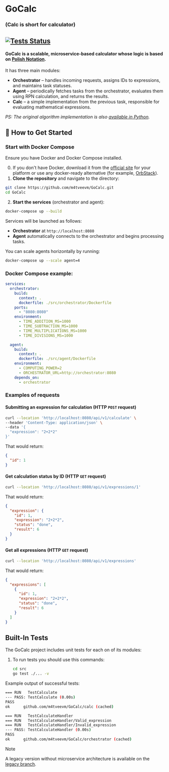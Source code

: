 # GoCalc

### (Calc is short for calculator)

[![Tests Status](https://github.com/m4tveevm/GoCalc/actions/workflows/go.yml/badge.svg)](https://github.com/m4tveevm/GoCalc/actions)
---

#### GoCalc is a scalable, microservice-based calculator whose logic is based on [Polish Notation](https://en.wikipedia.org/wiki/Polish_notation).

It has three main modules:

- **Orchestrator** – handles incoming requests, assigns IDs to expressions, and
  maintains task statuses.
- **Agent** – periodically fetches tasks from the orchestrator, evaluates them
  using RPN calculation, and returns the results.
- **Calc** – a simple implementation from the previous task, responsible for
  evaluating mathematical expressions.

_PS: The original algorithm implementation is
also [available in Python](https://github.com/m4tveevm/etu_algo_labs)._

## 🚀 How to Get Started

### Start with Docker Compose

Ensure you have Docker and Docker Compose installed.

0. If you don't have Docker, download it from
   the [official site](https://www.docker.com) for your platform or use any
   docker-ready alternative (for example, [OrbStack](https://orbstack.dev)).
1. **Clone the repository** and navigate to the directory:

```bash
git clone https://github.com/m4tveevm/GoCalc.git
cd GoCalc
```

2. **Start the services** (orchestrator and agent):

```bash
docker-compose up --build
```

Services will be launched as follows:

- **Orchestrator** at `http://localhost:8080`
- **Agent** automatically connects to the orchestrator and begins processing
  tasks.

You can scale agents horizontally by running:

```bash
docker-compose up --scale agent=4
```

### Docker Compose example:

```yaml
services:
  orchestrator:
    build:
      context: .
      dockerfile: ./src/orchestrator/Dockerfile
    ports:
      - "8080:8080"
    environment:
      - TIME_ADDITION_MS=1000
      - TIME_SUBTRACTION_MS=1000
      - TIME_MULTIPLICATIONS_MS=1000
      - TIME_DIVISIONS_MS=1000

  agent:
    build:
      context: .
      dockerfile: ./src/agent/Dockerfile
    environment:
      - COMPUTING_POWER=2
      - ORCHESTRATOR_URL=http://orchestrator:8080
    depends_on:
      - orchestrator
```

### Examples of requests

#### Submitting an expression for calculation (HTTP `POST` request)

```bash
curl --location 'http://localhost:8080/api/v1/calculate' \
--header 'Content-Type: application/json' \
--data '{
  "expression": "2+2*2"
}'
```

That would return:

```json
{
  "id": 1
}
```

#### Get calculation status by ID (HTTP `GET` request)

```bash
curl --location 'http://localhost:8080/api/v1/expressions/1'
```

That would return:
```json
{
  "expression": {
    "id": 1,
    "expression": "2+2*2",
    "status": "done",
    "result": 6
  }
}
```

#### Get all expressions (HTTP `GET` request)

```bash
curl --location 'http://localhost:8080/api/v1/expressions'
```

That would return:
```json
{
  "expressions": [
    {
      "id": 1,
      "expression": "2+2*2",
      "status": "done",
      "result": 6
    }
  ]
}
```

## Built-In Tests

The GoCalc project includes unit tests for each on of its modules:

1. To run tests you should use this commands:
   ```bash
   cd src
   go test ./... -v
   ```

Example output of successful tests:

```bash
=== RUN   TestCalculate
--- PASS: TestCalculate (0.00s)
PASS
ok      github.com/m4tveevm/GoCalc/calc (cached)

=== RUN   TestCalculateHandler
=== RUN   TestCalculateHandler/Valid_expression
=== RUN   TestCalculateHandler/Invalid_expression
--- PASS: TestCalculateHandler (0.00s)
PASS
ok      github.com/m4tveevm/GoCalc/orchestrator (cached)
```

> [!NOTE]
> A legacy version without microservice architecture is available on
> the [legacy branch](https://github.com/m4tveevm/GoCalc/tree/second-sprint).